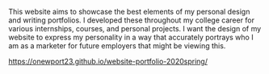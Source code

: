 This website aims to showcase the best elements of my personal design and writing portfolios. I developed these throughout my college career for various internships, courses, and personal projects. I want the design of my website to express my personality in a way that accurately portrays who I am as a marketer for future employers that might be viewing this. 

https://onewport23.github.io/website-portfolio-2020spring/
